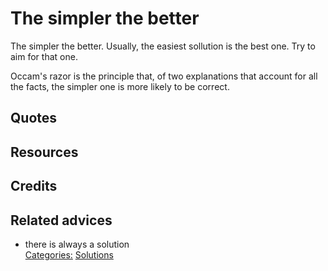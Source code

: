 # The simpler the better

The simpler the better. Usually, the easiest sollution is the best one. Try to aim for that one.

Occam's razor is the principle that, of two explanations that account for all the facts, the simpler one is more likely to be correct.


## Quotes

## Resources

## Credits

## Related advices

- there is always a solution
<br/>[Categories:](../Categories/index.md) [Solutions](../Categories/Solutions.md)